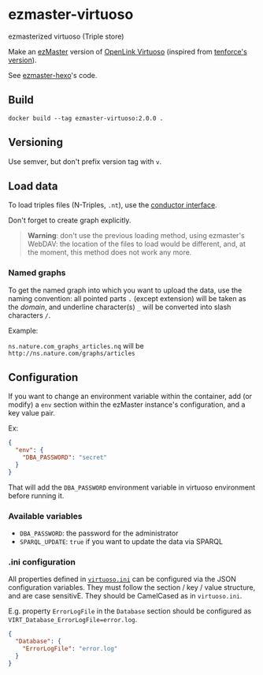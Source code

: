 # ezmaster-virtuoso

ezmasterized virtuoso (Triple store)

Make an [ezMaster](https://github.com/Inist-CNRS/ezmaster) version of [OpenLink Virtuoso](https://github.com/openlink/virtuoso-opensource) (inspired from
[tenforce's version](https://github.com/tenforce/docker-virtuoso)).

See [ezmaster-hexo](https://github.com/Inist-CNRS/ezmaster-hexo)'s code.

## Build

    docker build --tag ezmaster-virtuoso:2.0.0 .

## Versioning

Use semver, but don't prefix version tag with `v`.

## Load data

To load triples files (N-Triples, `.nt`), use the
[conductor interface](http://docs.openlinksw.com/virtuoso/htmlconductorbar/#rdfadm).

Don't forget to create graph explicitly.

> **Warning**: don't use the previous loading method, using ezmaster's WebDAV:
> the location of the files to load would be different, and, at the moment, this
> method does not work any more.

### Named graphs

To get the named graph into which you want to upload the data, use the naming
convention: all pointed parts `.` (except extension) will be taken as the _domain_,
and underline character(s) `_` will be converted into slash characters `/`.

Example:

`ns.nature.com_graphs_articles.nq` will be `http://ns.nature.com/graphs/articles`

## Configuration

If you want to change an environment variable within the container, add (or
modify) a `env` section within the ezMaster instance's configuration, and a key value pair.

Ex:

```json
{
  "env": {
    "DBA_PASSWORD": "secret"
  }
}
```

That will add the `DBA_PASSWORD` environment variable in virtuoso environment
before running it.

### Available variables

- `DBA_PASSWORD`:  the password for the administrator
- `SPARQL_UPDATE`: `true` if you want to update the data via SPARQL

### .ini configuration

All properties defined in [`virtuoso.ini`](https://github.com/tenforce/docker-virtuoso/blob/8ea659bde39644b56a9934776858ede28eee06f0/virtuoso.ini) can be configured via the JSON configuration variables. They must follow the section / key / value structure, and are case sensitivE. They
should be CamelCased as in `virtuoso.ini`.

E.g. property `ErrorLogFile` in the `Database` section should be configured as `VIRT_Database_ErrorLogFile=error.log`.

```json
{
  "Database": {
    "ErrorLogFile": "error.log"
  }
}
```
